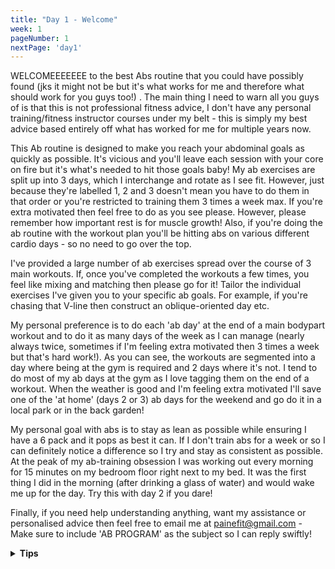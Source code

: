 ```yaml
---
title: "Day 1 - Welcome"
week: 1
pageNumber: 1
nextPage: 'day1'
---
```


WELCOMEEEEEEE to the best Abs routine that you could have possibly found (jks it might not be but it's what works for me and therefore what should work for you guys too!) . The main thing I need to warn all you guys of is that this is not professional fitness advice, I don't have any personal training/fitness instructor courses under my belt - this is simply my best advice based entirely off what has worked for me for multiple years now. 

This Ab routine is designed to make you reach your abdominal goals as quickly as possible. It's vicious and you'll leave each session with your core on fire but it's what's needed to hit those goals baby! My ab exercises are split up into 3 days, which I interchange and rotate as I see fit. However, just because they're labelled 1, 2 and 3 doesn't mean you have to do them in that order or you're restricted to training them 3 times a week max. If you're extra motivated then feel free to do as you see please. However, please remember how important rest is for muscle growth! Also, if you're doing the ab routine with the workout plan you'll be hitting abs on various different cardio days - so no need to go over the top.

I've provided a large number of ab exercises spread over the course of 3 main workouts. If, once you've completed the workouts a few times, you feel like mixing and matching then please go for it! Tailor the individual exercises I've given you to your specific ab goals. For example, if you're chasing that V-line then construct an oblique-oriented day etc.

My personal preference is to do each 'ab day' at the end of a main bodypart workout and to do it as many days of the week as I can manage (nearly always twice, sometimes if I'm feeling extra motivated then 3 times a week but that's hard work!). As you can see, the workouts are segmented into a day where being at the gym is required and 2 days where it's not. I tend to do most of my ab days at the gym as I love tagging them on the end of a workout. When the weather is good and I'm feeling extra motivated I'll save one of the 'at home' (days 2 or 3) ab days for the weekend and go do it in a local park or in the back garden! 

My personal goal with abs is to stay as lean as possible while ensuring I have a 6 pack and it pops as best it can. If I don't train abs for a week or so I can definitely notice a difference so I try and stay as consistent as possible. At the peak of my ab-training obsession I was working out every morning for 15 minutes on my bedroom floor right next to my bed. It was the first thing I did in the morning (after drinking a glass of water) and would wake me up for the day. Try this with day 2 if you dare! 

Finally, if you need help understanding anything, want my assistance or personalised advice then feel free to email me at painefit@gmail.com - Make sure to include 'AB PROGRAM' as the subject so I can reply swiftly! 

<details>
<summary><b>Tips</b></summary>

Motivation is the key to success and there are plenty of methods for maintaining yours:

- Progress photos: Advised to be taken at the start of your journey (this program) to be looked back on to see just how far you've come

- Stick to this program as consistently as you can. The key to developing your abs is consistency so keep at it! 

- Track your progress - this, similarly to Progress Pics, is a great way to see how far you've come and how far you've still got to go. Are you increasing the amount of reps you're doing each time you re-do one of the days? Are you less tired at the end of a session and could easily squeeze in a 5th circuit? Go for it!

- The framework I have developed for getting and maintaining a strong core is based around burning out abs as much as I can every time I train them - Now this may be frowned upon by professional trainers however it's what works for me so I've included it in this program!

- Workout with noise cancelling headphones or a speaker if you're at home - it makes the world of difference

</details>


